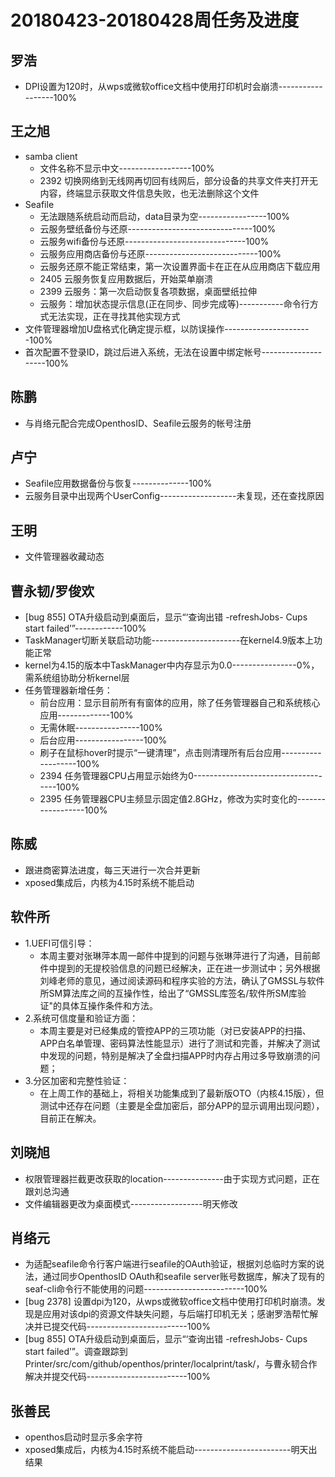 # 20180423-20180428周任务及进度

## 罗浩
- DPI设置为120时，从wps或微软office文档中使用打印机时会崩溃------------------100%

## 王之旭
- samba client
   - 文件名称不显示中文------------------100%
   - 2392 切换网络到无线网再切回有线网后，部分设备的共享文件夹打开无内容，终端显示获取文件信息失败，也无法删除这个文件
- Seafile
   - 无法跟随系统启动而启动，data目录为空-----------------100%
   - 云服务壁纸备份与还原-------------------------------100%
   - 云服务wifi备份与还原------------------------------100%
   - 云服务应用商店备份与还原----------------------------100%
   - 云服务还原不能正常结束，第一次设置界面卡在正在从应用商店下载应用
   - 2405 云服务恢复应用数据后，开始菜单崩溃
   - 2399 云服务：第一次启动恢复各项数据，桌面壁纸拉伸
   - 云服务：增加状态提示信息(正在同步、同步完成等)-----------命令行方式无法实现，正在寻找其他实现方式
- 文件管理器增加U盘格式化确定提示框，以防误操作----------------------100%
- 首次配置不登录ID，跳过后进入系统，无法在设置中绑定帐号--------------------100%

## 陈鹏
- 与肖络元配合完成OpenthosID、Seafile云服务的帐号注册

## 卢宁
- Seafile应用数据备份与恢复--------------100%
- 云服务目录中出现两个UserConfig-------------------未复现，还在查找原因

## 王明
- 文件管理器收藏动态

## 曹永韧/罗俊欢
- [bug 855] OTA升级启动到桌面后，显示“‘查询出错 -refreshJobs- Cups start failed’”------------100%
- TaskManager切断关联启动功能----------------------在kernel4.9版本上功能正常
- kernel为4.15的版本中TaskManager中内存显示为0.0----------------0%，需系统组协助分析kernel层
- 任务管理器新增任务：
   - 前台应用：显示目前所有有窗体的应用，除了任务管理器自己和系统核心应用-------------100%
   - 无需休眠----------------100%
   - 后台应用-----------------100%
   - 刷子在鼠标hover时提示“一键清理”，点击则清理所有后台应用-------------------100%
   - 2394 任务管理器CPU占用显示始终为0------------------------------------100%
   - 2395 任务管理器CPU主频显示固定值2.8GHz，修改为实时变化的------------------100%

## 陈威
- 跟进商密算法进度，每三天进行一次合并更新
- xposed集成后，内核为4.15时系统不能启动

## 软件所
- 1.UEFI可信引导：
   - 本周主要对张琳萍本周一邮件中提到的问题与张琳萍进行了沟通，目前邮件中提到的无提校验信息的问题已经解决，正在进一步测试中；另外根据刘峰老师的意见，通过阅读源码和程序实验的方法，确认了GMSSL与软件所SM算法库之间的互操作性，给出了“GMSSL库签名/软件所SM库验证"的具体互操作条件和方法。
- 2.系统可信度量和验证方面：
   - 本周主要是对已经集成的管控APP的三项功能（对已安装APP的扫描、APP白名单管理、密码算法性能显示）进行了测试和完善，并解决了测试中发现的问题，特别是解决了全盘扫描APP时内存占用过多导致崩溃的问题；
- 3.分区加密和完整性验证：
   - 在上周工作的基础上，将相关功能集成到了最新版OTO（内核4.15版），但测试中还存在问题（主要是全盘加密后，部分APP的显示调用出现问题），目前正在解决。

## 刘晓旭
- 权限管理器拦截更改获取的location---------------由于实现方式问题，正在跟刘总沟通
- 文件编辑器更改为桌面模式------------------明天修改

## 肖络元
- 为适配seafile命令行客户端进行seafile的OAuth验证，根据刘总临时方案的说法，通过同步OpenthosID OAuth和seafile server账号数据库，解决了现有的seaf-cli命令行不能使用的问题-------------------------100%
- [bug 2378] 设置dpi为120，从wps或微软office文档中使用打印机时崩溃。发现是应用对该dpi的资源文件缺失问题，与后端打印机无关；感谢罗浩帮忙解决并已提交代码-------------------------100%
- [bug 855] OTA升级启动到桌面后，显示“‘查询出错 -refreshJobs- Cups start failed’”。调查跟踪到Printer/src/com/github/openthos/printer/localprint/task/，与曹永韧合作解决并提交代码-------------------------100%

## 张善民
- openthos启动时显示多余字符
- xposed集成后，内核为4.15时系统不能启动------------------------明天出结果
